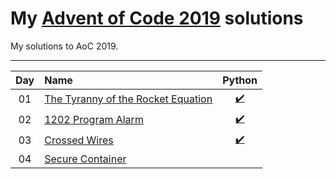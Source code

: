 # My [Advent of Code 2019](http://adventofcode.com/2019) solutions
My solutions to AoC 2019.

---

| Day     | Name                                                    | Python                         | 
|:-------:|:--------------------------------------------------------|:------------------------------:|
| 01      | [The Tyranny of the Rocket Equation][day01]             | [:heavy_check_mark:][py01]     |                               
| 02      | [1202 Program Alarm][day02]                             | [:heavy_check_mark:][py02]     |                              
| 03      | [Crossed Wires][day03]                                  | [:heavy_check_mark:][py03]     |                             
| 04      | [Secure Container][day04]                                  |      |                             



[day01]: https://adventofcode.com/2019/day/1
[day02]: https://adventofcode.com/2019/day/2
[day03]: https://adventofcode.com/2019/day/3
[day04]: https://adventofcode.com/2019/day/4
[day05]: https://adventofcode.com/2019/day/5
[day06]: https://adventofcode.com/2019/day/6
[day07]: https://adventofcode.com/2019/day/7
[day08]: https://adventofcode.com/2019/day/7
[day09]: https://adventofcode.com/2019/day/7
[day10]: https://adventofcode.com/2019/day/7
[day11]: https://adventofcode.com/2019/day/7
[day12]: https://adventofcode.com/2019/day/7
[day13]: https://adventofcode.com/2019/day/7
[day14]: https://adventofcode.com/2019/day/7
[day15]: https://adventofcode.com/2019/day/7
[day16]: https://adventofcode.com/2019/day/7
[day17]: https://adventofcode.com/2019/day/7
[day18]: https://adventofcode.com/2019/day/7
[day19]: https://adventofcode.com/2019/day/7
[day20]: https://adventofcode.com/2019/day/7
[day21]: https://adventofcode.com/2019/day/7
[day22]: https://adventofcode.com/2019/day/7
[day23]: https://adventofcode.com/2019/day/7
[day24]: https://adventofcode.com/2019/day/7



[py01]: ./Python/Day_1/day_1.py
[py02]: ./Python/Day_2/day_2.py
[py03]: ./Python/Day_3/day_3.py
[py04]: ./Python/Day_4/day_4.py
[py05]: ./Python/Day_5/aoc_day5.py
[py06]: ./Python/Day_6/aoc_day6.py
[py07]: ./Python/Day_7/aoc_day7.py
[py08]: ./Python/Day_8/aoc_day8.py
[py09]: ./Python/Day_9/aoc_day9.py
[py10]: ./Python/Day_10/aoc_day10.py
